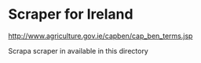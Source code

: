 Scraper for Ireland
=========================

<http://www.agriculture.gov.ie/capben/cap_ben_terms.jsp>

Scrapa scraper in available in this directory
